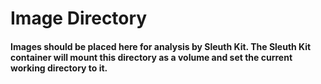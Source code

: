 # Image Directory

#### Images should be placed here for analysis by Sleuth Kit. The Sleuth Kit container will mount this directory as a volume and set the current working directory to it.
